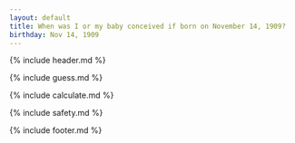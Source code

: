 ```yaml
---
layout: default
title: When was I or my baby conceived if born on November 14, 1909?
birthday: Nov 14, 1909
---
```


{% include header.md %}

{% include guess.md %}

{% include calculate.md %}

{% include safety.md %}

{% include footer.md %}



